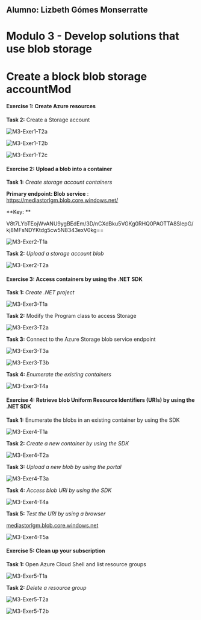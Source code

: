 ## Alumno: Lizbeth Gómes Monserratte

# Modulo 3 - Develop solutions that use blob storage

# Create a block blob storage accountMod 

####  Exercise 1: Create Azure resources

**Task 2:** Create a Storage account

![M3-Exer1-T2a](ZZ-lab/M3-Exer1-T2a.PNG)

![M3-Exer1-T2b](ZZ-lab/M3-Exer1-T2b.PNG)



![M3-Exer1-T2c](ZZ-lab/M3-Exer1-T2c.PNG)

#### Exercise 2: Upload a blob into a container

**Task 1:** *Create storage account containers*

**Primary endpoint:  Blob service** : https://mediastorlgm.blob.core.windows.net/

**Key: **

V8t7LYbTEojWvANU9ygBEdEm/3D/nCXdBku5VGKg0RHQ0PAOTTA8SlepG/kj8MFsNDYKtdg5cw5N8343exV0kg==

![M3-Exer2-T1a](ZZ-lab/M3-Exer2-T1a.PNG)

**Task 2:** *Upload a storage account blob*

![M3-Exer2-T2a](ZZ-lab/M3-Exer2-T2a.PNG)

#### Exercise 3: Access containers by using the .NET SDK

**Task 1:** *Create .NET project*

![M3-Exer3-T1a](ZZ-lab/M3-Exer3-T1a.PNG)

**Task 2:** Modify the Program class to access Storage

‌‌![M3-Exer3-T2a](ZZ-lab/M3-Exer3-T2a.PNG)

**Task 3:** Connect to the Azure Storage blob service endpoint

![M3-Exer3-T3a](ZZ-lab/M3-Exer3-T3a.PNG)

![M3-Exer3-T3b](ZZ-lab/M3-Exer3-T3b.PNG)

**Task 4:** *Enumerate the existing containers*

![M3-Exer3-T4a](ZZ-lab/M3-Exer3-T4a.PNG)

#### Exercise 4: Retrieve blob Uniform Resource Identifiers (URIs) by using the .NET SDK

**Task 1:** Enumerate the blobs in an existing container by using the SDK

![M3-Exer4-T1a](ZZ-lab/M3-Exer4-T1a.PNG)

**Task 2:** *Create a new container by using the SDK*

![M3-Exer4-T2a](ZZ-lab/M3-Exer4-T2a.PNG)

**Task 3:** *Upload a new blob by using the portal*

![M3-Exer4-T3a](ZZ-lab/M3-Exer4-T3a.PNG)

**Task 4:** *Access blob URI by using the SDK*

![M3-Exer4-T4a](ZZ-lab/M3-Exer4-T4a.PNG)

**Task 5:** *Test the URI by using a browser*

[mediastorlgm.blob.core.windows.net](https://mediastorlgm.blob.core.windows.net/vector-graphics/graph.svg)



![M3-Exer4-T5a](ZZ-lab/M3-Exer4-T5a.PNG)

#### Exercise 5: Clean up your subscription

**Task 1:** Open Azure Cloud Shell and list resource groups

![M3-Exer5-T1a](ZZ-lab/M3-Exer5-T1a.PNG)

**Task 2:** *Delete a resource group*

![M3-Exer5-T2a](ZZ-lab/M3-Exer5-T2a.PNG)

![M3-Exer5-T2b](ZZ-lab/M3-Exer5-T2b.PNG)

